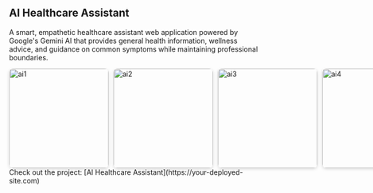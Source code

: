 <h2>AI Healthcare Assistant</h2>
<p>
  A smart, empathetic healthcare assistant web application powered by Google's Gemini AI that provides general health information, wellness advice, and guidance on common symptoms while maintaining professional boundaries.
</p>

<div style="display: flex; gap: 10px;">
  <img src="https://github.com/user-attachments/assets/79743d3f-fc75-48ae-b68c-4ae5757f2caf" alt="ai1" width="200" style="border-radius: 8px; box-shadow: 0 2px 6px rgba(0,0,0,0.15);"/>
  <img src="https://github.com/user-attachments/assets/d481022e-4efa-42bc-a5e3-5054e4f97b8b" alt="ai2" width="200" style="border-radius: 8px; box-shadow: 0 2px 6px rgba(0,0,0,0.15);"/>
  <img src="https://github.com/user-attachments/assets/b6a2822d-8364-4b6b-9572-9f6da3e50b34" alt="ai3" width="200" style="border-radius: 8px; box-shadow: 0 2px 6px rgba(0,0,0,0.15);"/>
  <img src="https://github.com/user-attachments/assets/05e0646b-8bdd-42c6-a408-c91e712699a4" alt="ai4" width="200" style="border-radius: 8px; box-shadow: 0 2px 6px rgba(0,0,0,0.15);"/>
</div>
<a>Check out the project: [AI Healthcare Assistant](https://your-deployed-site.com)</a>
